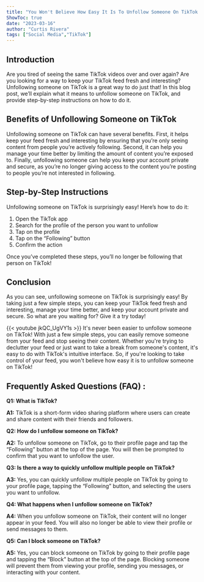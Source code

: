 ```yaml
---
title: "You Won't Believe How Easy It Is To Unfollow Someone On TikTok!"
ShowToc: true 
date: "2023-03-16"
author: "Curtis Rivera" 
tags: ["Social Media","TikTok"]
---
```

## Introduction 
Are you tired of seeing the same TikTok videos over and over again? Are you looking for a way to keep your TikTok feed fresh and interesting? Unfollowing someone on TikTok is a great way to do just that! In this blog post, we’ll explain what it means to unfollow someone on TikTok, and provide step-by-step instructions on how to do it. 

## Benefits of Unfollowing Someone on TikTok 
Unfollowing someone on TikTok can have several benefits. First, it helps keep your feed fresh and interesting by ensuring that you’re only seeing content from people you’re actively following. Second, it can help you manage your time better by limiting the amount of content you’re exposed to. Finally, unfollowing someone can help you keep your account private and secure, as you’re no longer giving access to the content you’re posting to people you’re not interested in following. 

## Step-by-Step Instructions 
Unfollowing someone on TikTok is surprisingly easy! Here’s how to do it: 
1. Open the TikTok app 
2. Search for the profile of the person you want to unfollow 
3. Tap on the profile 
4. Tap on the “Following” button 
5. Confirm the action 

Once you’ve completed these steps, you’ll no longer be following that person on TikTok! 

## Conclusion 
As you can see, unfollowing someone on TikTok is surprisingly easy! By taking just a few simple steps, you can keep your TikTok feed fresh and interesting, manage your time better, and keep your account private and secure. So what are you waiting for? Give it a try today!

{{< youtube jkQC_UgVY1s >}} 
It's never been easier to unfollow someone on TikTok! With just a few simple steps, you can easily remove someone from your feed and stop seeing their content. Whether you're trying to declutter your feed or just want to take a break from someone's content, it's easy to do with TikTok's intuitive interface. So, if you're looking to take control of your feed, you won't believe how easy it is to unfollow someone on TikTok!

## Frequently Asked Questions (FAQ) :
**Q1: What is TikTok?**

**A1:** TikTok is a short-form video sharing platform where users can create and share content with their friends and followers.

**Q2: How do I unfollow someone on TikTok?**

**A2:** To unfollow someone on TikTok, go to their profile page and tap the “Following” button at the top of the page. You will then be prompted to confirm that you want to unfollow the user.

**Q3: Is there a way to quickly unfollow multiple people on TikTok?**

**A3:** Yes, you can quickly unfollow multiple people on TikTok by going to your profile page, tapping the “Following” button, and selecting the users you want to unfollow.

**Q4: What happens when I unfollow someone on TikTok?**

**A4:** When you unfollow someone on TikTok, their content will no longer appear in your feed. You will also no longer be able to view their profile or send messages to them.

**Q5: Can I block someone on TikTok?**

**A5:** Yes, you can block someone on TikTok by going to their profile page and tapping the “Block” button at the top of the page. Blocking someone will prevent them from viewing your profile, sending you messages, or interacting with your content.


